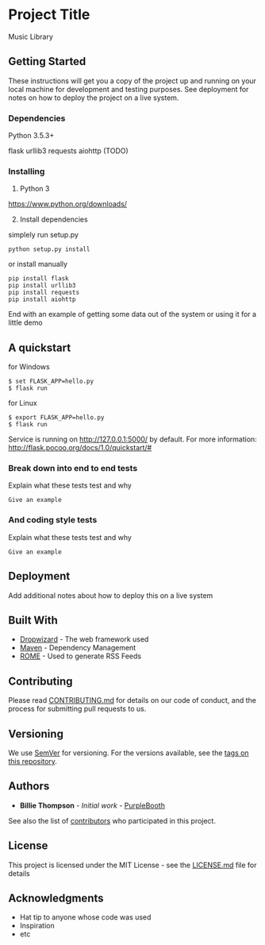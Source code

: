# Project Title

Music Library

## Getting Started

These instructions will get you a copy of the project up and running on your local machine for development and testing purposes. See deployment for notes on how to deploy the project on a live system.

### Dependencies

Python 3.5.3+

flask
urllib3
requests
aiohttp (TODO)

### Installing

1. Python 3

https://www.python.org/downloads/


2. Install dependencies

simplely run setup.py

```
python setup.py install
```

or install manually

```
pip install flask
pip install urllib3
pip install requests
pip install aiohttp
```

End with an example of getting some data out of the system or using it for a little demo

## A quickstart


for Windows

```
$ set FLASK_APP=hello.py
$ flask run
```

for Linux

```
$ export FLASK_APP=hello.py
$ flask run
```

Service is running on http://127.0.0.1:5000/ by default. 
For more information: http://flask.pocoo.org/docs/1.0/quickstart/#

### Break down into end to end tests

Explain what these tests test and why

```
Give an example
```

### And coding style tests

Explain what these tests test and why

```
Give an example
```

## Deployment

Add additional notes about how to deploy this on a live system

## Built With

* [Dropwizard](http://www.dropwizard.io/1.0.2/docs/) - The web framework used
* [Maven](https://maven.apache.org/) - Dependency Management
* [ROME](https://rometools.github.io/rome/) - Used to generate RSS Feeds

## Contributing

Please read [CONTRIBUTING.md](https://gist.github.com/PurpleBooth/b24679402957c63ec426) for details on our code of conduct, and the process for submitting pull requests to us.

## Versioning

We use [SemVer](http://semver.org/) for versioning. For the versions available, see the [tags on this repository](https://github.com/your/project/tags). 

## Authors

* **Billie Thompson** - *Initial work* - [PurpleBooth](https://github.com/PurpleBooth)

See also the list of [contributors](https://github.com/your/project/contributors) who participated in this project.

## License

This project is licensed under the MIT License - see the [LICENSE.md](LICENSE.md) file for details

## Acknowledgments

* Hat tip to anyone whose code was used
* Inspiration
* etc
